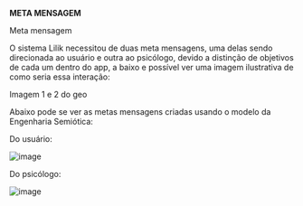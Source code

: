 **META MENSAGEM**

Meta mensagem 

O sistema Lilik necessitou de duas meta mensagens, uma delas sendo direcionada ao usuário e outra ao psicólogo, devido a distinção de objetivos de cada um dentro do app, a baixo e possível ver uma imagem ilustrativa de como seria essa interação:






Imagem 1 e 2 do geo 



Abaixo pode se ver as metas mensagens criadas usando o modelo da
Engenharia Semiótica:


Do usuário:

![image](https://github.com/user-attachments/assets/51bbc000-07bd-4a33-b082-2e47bfc18326)

Do psicólogo:

![image](https://github.com/user-attachments/assets/385216bd-d47a-4b7d-b27b-6220d4a03597)
